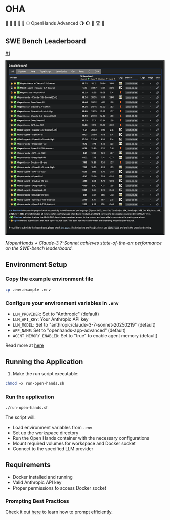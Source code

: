 # OHA

🌾 🥳 🌋 🏰 🌅 🌕 OpenHands Advanced 🌖 🌔 🌈 🏆 👑

## SWE Bench Leaderboard

[#1](https://multi-swe-bench.github.io/#/)

![SWE Bench Leaderboard showing MopenHands + Claude-3.7-Sonnet at #1 with 19.32% overall resolution rate](./assets/SWE-Bench.png)

*MopenHands + Claude-3.7-Sonnet achieves state-of-the-art performance on the SWE-bench leaderboard.*

## Environment Setup

### Copy the example environment file

```bash
cp .env.example .env
```

### Configure your environment variables in `.env`

- `LLM_PROVIDER`: Set to "Anthropic" (default)
- `LLM_API_KEY`: Your Anthropic API key
- `LLM_MODEL`: Set to "anthropic/claude-3-7-sonnet-20250219" (default)
- `APP_NAME`: Set to "openhands-app-advanced" (default)
- `AGENT_MEMORY_ENABLED`: Set to "true" to enable agent memory (default)

Read more at [here](https://docs.all-hands.dev/modules/usage/llms)

## Running the Application

1. Make the run script executable:

```bash
chmod +x run-open-hands.sh
```

### Run the application

```bash
./run-open-hands.sh
```

The script will:

- Load environment variables from `.env`
- Set up the workspace directory
- Run the Open Hands container with the necessary configurations
- Mount required volumes for workspace and Docker socket
- Connect to the specified LLM provider

## Requirements

- Docker installed and running
- Valid Anthropic API key
- Proper permissions to access Docker socket

### Prompting Best Practices

Check it out [here](https://docs.all-hands.dev/modules/usage/prompting/prompting-best-practices) to learn how to prompt efficiently.
